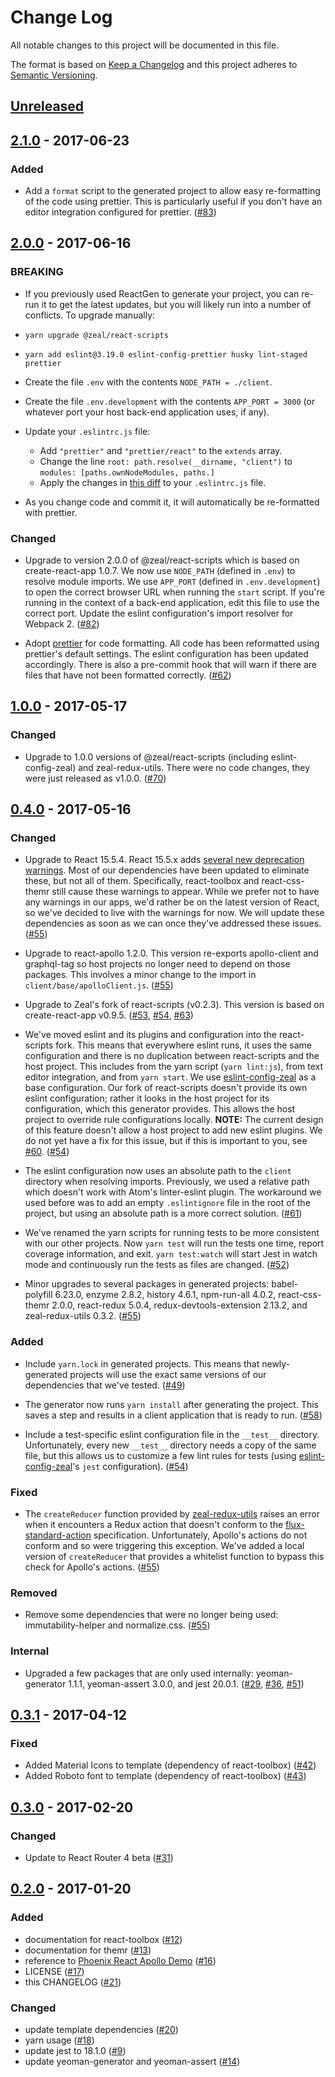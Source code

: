 # Change Log

All notable changes to this project will be documented in this file.

The format is based on [Keep a Changelog](http://keepachangelog.com/)
and this project adheres to [Semantic Versioning](http://semver.org/).

## [Unreleased](https://github.com/CodingZeal/generator-react-zeal/compare/v2.1.0...HEAD)

## [2.1.0](https://github.com/CodingZeal/generator-react-zeal/compare/v2.0.0...v2.1.0) - 2017-06-23

### Added

- Add a `format` script to the generated project to allow easy re-formatting of the code using prettier.  This is particularly useful if you don't have an editor integration configured for prettier. ([#83](https://github.com/CodingZeal/generator-react-zeal/pull/83))

## [2.0.0](https://github.com/CodingZeal/generator-react-zeal/compare/v1.0.0...v2.0.0) - 2017-06-16

### BREAKING

- If you previously used ReactGen to generate your project, you can re-run it to get the latest updates, but you will likely run into a number of conflicts.  To upgrade manually:

- `yarn upgrade @zeal/react-scripts`
- `yarn add eslint@3.19.0 eslint-config-prettier husky lint-staged prettier`
- Create the file `.env` with the contents `NODE_PATH = ./client`.
- Create the file `.env.development` with the contents `APP_PORT = 3000` (or whatever port your host back-end application uses, if any).
- Update your `.eslintrc.js` file:
  - Add `"prettier"` and `"prettier/react"` to the `extends` array.
  - Change the line `root: path.resolve(__dirname, "client")` to `modules: [paths.ownNodeModules, paths.]`
  - Apply the changes in [this diff](https://github.com/CodingZeal/generator-react-zeal/pull/82/files#diff-fdbfd4c783ed366394fb487018501d97) to your `.eslintrc.js` file.
- As you change code and commit it, it will automatically be re-formatted with prettier.

### Changed

- Upgrade to version 2.0.0 of @zeal/react-scripts which is based on create-react-app 1.0.7.  We now use `NODE_PATH` (defined in `.env`) to resolve module imports.  We use `APP_PORT` (defined in `.env.development`) to open the correct browser URL when running the `start` script.  If you're running in the context of a back-end application, edit this file to use the correct port.  Update the eslint configuration's import resolver for Webpack 2. ([#82](https://github.com/CodingZeal/generator-react-zeal/pull/82))

- Adopt [prettier](https://github.com/prettier/prettier) for code formatting.  All code has been reformatted using prettier's default settings.  The eslint configuration has been updated accordingly.  There is also a pre-commit hook that will warn if there are files that have not been formatted correctly. ([#62](https://github.com/CodingZeal/generator-react-zeal/pull/62))

## [1.0.0](https://github.com/CodingZeal/generator-react-zeal/compare/v0.4.0...v1.0.0) - 2017-05-17

### Changed

- Upgrade to 1.0.0 versions of @zeal/react-scripts (including eslint-config-zeal) and zeal-redux-utils.  There were no code changes, they were just released as v1.0.0. ([#70](https://github.com/CodingZeal/generator-react-zeal/pull/70))

## [0.4.0](https://github.com/CodingZeal/generator-react-zeal/compare/v0.3.1...v0.4.0) - 2017-05-16

### Changed

- Upgrade to React 15.5.4.  React 15.5.x adds [several new deprecation warnings](https://facebook.github.io/react/blog/2017/04/07/react-v15.5.0.html#new-deprecation-warnings).  Most of our dependencies have been updated to eliminate these, but not all of them.  Specifically, react-toolbox and react-css-themr still cause these warnings to appear.  While we prefer not to have any warnings in our apps, we'd rather be on the latest version of React, so we've decided to live with the warnings for now.  We will update these dependencies as soon as we can once they've addressed these issues. ([#55](https://github.com/CodingZeal/generator-react-zeal/pull/55))

- Upgrade to react-apollo 1.2.0.  This version re-exports apollo-client and graphql-tag so host projects no longer need to depend on those packages.  This involves a minor change to the import in `client/base/apolloClient.js`. ([#55](https://github.com/CodingZeal/generator-react-zeal/pull/55))

- Upgrade to Zeal's fork of react-scripts (v0.2.3).  This version is based on create-react-app v0.9.5. ([#53](https://github.com/CodingZeal/generator-react-zeal/pull/53), [#54](https://github.com/CodingZeal/generator-react-zeal/pull/54), [#63](https://github.com/CodingZeal/generator-react-zeal/pull/63))

- We've moved eslint and its plugins and configuration into the react-scripts fork.  This means that everywhere eslint runs, it uses the same configuration and there is no duplication between react-scripts and the host project.  This includes from the yarn script (`yarn lint:js`), from text editor integration, and from `yarn start`.  We use [eslint-config-zeal](https://github.com/CodingZeal/eslint-config-zeal) as a base configuration.  Our fork of react-scripts doesn't provide its own eslint configuration; rather it looks in the host project for its configuration, which this generator provides.  This allows the host project to override rule configurations locally.  **NOTE:** The current design of this feature doesn't allow a host project to add new eslint plugins.  We do not yet have a fix for this issue, but if this is important to you, see [#60](https://github.com/CodingZeal/generator-react-zeal/issues/60). ([#54](https://github.com/CodingZeal/generator-react-zeal/pull/54))

- The eslint configuration now uses an absolute path to the `client` directory when resolving imports.  Previously, we used a relative path which doesn't work with Atom's linter-eslint plugin.  The workaround we used before was to add an empty `.eslintignore` file in the root of the project, but using an absolute path is a more correct solution. ([#61](https://github.com/CodingZeal/generator-react-zeal/pull/61))

- We've renamed the yarn scripts for running tests to be more consistent with our other projects.  Now `yarn test` will run the tests one time, report coverage information, and exit.  `yarn test:watch` will start Jest in watch mode and continuously run the tests as files are changed. ([#52](https://github.com/CodingZeal/generator-react-zeal/pull/52))

- Minor upgrades to several packages in generated projects: babel-polyfill 6.23.0, enzyme 2.8.2, history 4.6.1, npm-run-all 4.0.2, react-css-themr 2.0.0, react-redux 5.0.4, redux-devtools-extension 2.13.2, and zeal-redux-utils 0.3.2. ([#55](https://github.com/CodingZeal/generator-react-zeal/pull/55))

### Added

- Include `yarn.lock` in generated projects.  This means that newly-generated projects will use the exact same versions of our dependencies that we've tested. ([#49](https://github.com/CodingZeal/generator-react-zeal/pull/49))

- The generator now runs `yarn install` after generating the project.  This saves a step and results in a client application that is ready to run. ([#58](https://github.com/CodingZeal/generator-react-zeal/pull/58))

- Include a test-specific eslint configuration file in the `__test__` directory.  Unfortunately, every new `__test__` directory needs a copy of the same file, but this allows us to customize a few lint rules for tests (using [eslint-config-zeal](https://github.com/CodingZeal/eslint-config-zeal)'s `jest` configuration). ([#54](https://github.com/CodingZeal/generator-react-zeal/pull/54))

### Fixed

- The `createReducer` function provided by [zeal-redux-utils](https://github.com/CodingZeal/zeal-redux-utils) raises an error when it encounters a Redux action that doesn't conform to the [flux-standard-action](https://github.com/acdlite/flux-standard-action) specification.  Unfortunately, Apollo's actions do not conform and so were triggering this exception.  We've added a local version of `createReducer` that provides a whitelist function to bypass this check for Apollo's actions. ([#55](https://github.com/CodingZeal/generator-react-zeal/pull/55))

### Removed

- Remove some dependencies that were no longer being used: immutability-helper and normalize.css. ([#55](https://github.com/CodingZeal/generator-react-zeal/pull/55))

### Internal

- Upgraded a few packages that are only used internally: yeoman-generator 1.1.1, yeoman-assert 3.0.0, and jest 20.0.1. ([#29](https://github.com/CodingZeal/generator-react-zeal/pull/29), [#36](https://github.com/CodingZeal/generator-react-zeal/pull/36), [#51](https://github.com/CodingZeal/generator-react-zeal/pull/51))

## [0.3.1](https://github.com/CodingZeal/generator-react-zeal/compare/v0.3.0...v0.3.1) - 2017-04-12

### Fixed
- Added Material Icons to template (dependency of react-toolbox) ([#42](https://github.com/CodingZeal/generator-react-zeal/pull/42))
- Added Roboto font to template (dependency of react-toolbox) ([#43](https://github.com/CodingZeal/generator-react-zeal/pull/43))

## [0.3.0](https://github.com/CodingZeal/generator-react-zeal/compare/v0.2.0...v0.2.1) - 2017-02-20

### Changed
- Update to React Router 4 beta ([#31](https://github.com/CodingZeal/generator-react-zeal/pull/31))

## [0.2.0](https://github.com/CodingZeal/generator-react-zeal/compare/v0.1.9...v0.2.0) - 2017-01-20

### Added
- documentation for react-toolbox ([#12](https://github.com/CodingZeal/generator-react-zeal/pull/12))
- documentation for themr ([#13](https://github.com/CodingZeal/generator-react-zeal/pull/13))
- reference to [Phoenix React Apollo Demo](https://github.com/CodingZeal/phoenix-react-apollo-demo) ([#16](https://github.com/CodingZeal/generator-react-zeal/pull/16))
- LICENSE ([#17](https://github.com/CodingZeal/generator-react-zeal/pull/17))
- this CHANGELOG ([#21](https://github.com/CodingZeal/generator-react-zeal/pull/21))

### Changed
- update template dependencies ([#20](https://github.com/CodingZeal/generator-react-zeal/pull/20))
- yarn usage ([#18](https://github.com/CodingZeal/generator-react-zeal/pull/18))
- update jest to 18.1.0 ([#9](https://github.com/CodingZeal/generator-react-zeal/pull/9))
- update yeoman-generator and yeoman-assert ([#14](https://github.com/CodingZeal/generator-react-zeal/pull/14))
